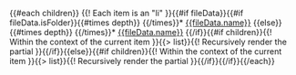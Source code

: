 {{#each children}} {{! Each item is an "li" }}{{#if fileData}}{{#if fileData.isFolder}}{{#times depth}}    {{/times}}* [{{fileData.name}}]({{fileData.docFileName}})
{{else}}{{#times depth}}    {{/times}}* [{{fileData.name}}]({{fileData.docFileName}})
{{/if}}{{#if children}}{{! Within the context of the current item }}{{> list}}{{! Recursively render the partial }}{{/if}}{{else}}{{#if children}}{{! Within the context of the current item }}{{> list}}{{! Recursively render the partial }}{{/if}}{{/if}}{{/each}}